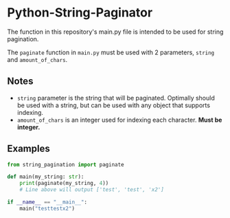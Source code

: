 # Python-String-Paginator
The function in this repository's main.py file is intended to be used for string pagination.

The `paginate` function in `main.py` must be used with 2 parameters, `string` and `amount_of_chars`.

Notes
-----

* `string` parameter is the string that will be paginated. Optimally should be used with a string, but can be used with any object that supports indexing.
* `amount_of_chars` is an integer used for indexing each character. **Must be integer.**

Examples
--------

```py
from string_pagination import paginate

def main(my_string: str):
    print(paginate(my_string, 4))
    # Line above will output ['test', 'test', 'x2']

if __name__ == "__main__":
    main("testtestx2")
```
